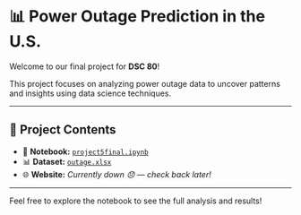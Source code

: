 # 📊 Power Outage Prediction in the U.S.

Welcome to our final project for **DSC 80**!

This project focuses on analyzing power outage data to uncover patterns and insights using data science techniques.

---

## 📁 Project Contents

- 📓 **Notebook:** [`project5final.ipynb`](./project5final.ipynb)  
- 📊 **Dataset:** [`outage.xlsx`](./outage.xlsx)  
- 🌐 **Website:** *Currently down 😞 — check back later!*

---

Feel free to explore the notebook to see the full analysis and results!
